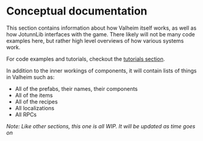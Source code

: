 # Conceptual documentation
This section contains information about how Valheim itself works, as well as how JotunnLib interfaces with the game. There likely will not be many code examples here, but rather high level overviews of how various systems work.  

For code examples and tutorials, checkout the [tutorials section](../tutorials/intro.md).

In addition to the inner workings of components, it will contain lists of things in Valheim such as:
- All of the prefabs, their names, their components
- All of the items
- All of the recipes
- All localizations
- All RPCs

_Note: Like other sections, this one is all WIP. It will be updated as time goes on_

